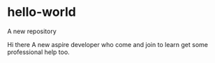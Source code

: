 # hello-world
A new repository

Hi there
A new aspire developer who come and join to learn get some professional help too.
